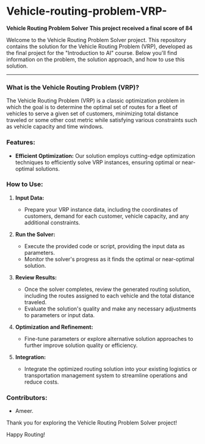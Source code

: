 # Vehicle-routing-problem-VRP-
**Vehicle Routing Problem Solver**
**This project received a final score of 84**

Welcome to the Vehicle Routing Problem Solver project.
This repository contains the solution for the Vehicle Routing Problem (VRP), developed as the final project for the "Introduction to AI" course.
Below you'll find information on the problem, the solution approach, and how to use this solution.

---

### What is the Vehicle Routing Problem (VRP)?

The Vehicle Routing Problem (VRP) is a classic optimization problem in which the goal is to determine the optimal set of routes for a fleet of vehicles to serve a given set of customers, minimizing total distance traveled or some other cost metric while satisfying various constraints such as vehicle capacity and time windows.

### Features:

- **Efficient Optimization:** Our solution employs cutting-edge optimization techniques to efficiently solve VRP instances, ensuring optimal or near-optimal solutions.

### How to Use:

1. **Input Data:**
   - Prepare your VRP instance data, including the coordinates of customers, demand for each customer, vehicle capacity, and any additional constraints.
   
2. **Run the Solver:**
   - Execute the provided code or script, providing the input data as parameters.
   - Monitor the solver's progress as it finds the optimal or near-optimal solution.

3. **Review Results:**
   - Once the solver completes, review the generated routing solution, including the routes assigned to each vehicle and the total distance traveled.
   - Evaluate the solution's quality and make any necessary adjustments to parameters or input data.

4. **Optimization and Refinement:**
   - Fine-tune parameters or explore alternative solution approaches to further improve solution quality or efficiency.
   
5. **Integration:**
   - Integrate the optimized routing solution into your existing logistics or transportation management system to streamline operations and reduce costs.

### Contributors:

- Ameer.

Thank you for exploring the Vehicle Routing Problem Solver project!  

Happy Routing!
